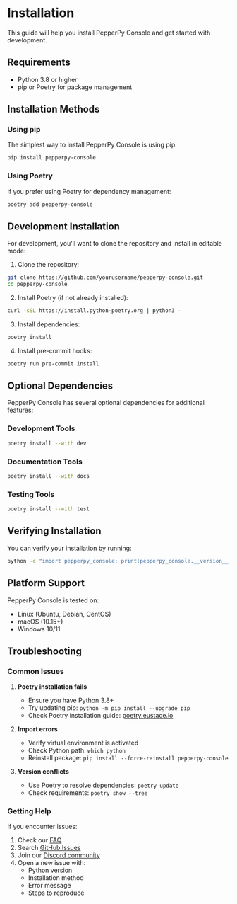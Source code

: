 # Installation

This guide will help you install PepperPy Console and get started with development.

## Requirements

- Python 3.8 or higher
- pip or Poetry for package management

## Installation Methods

### Using pip

The simplest way to install PepperPy Console is using pip:

```bash
pip install pepperpy-console
```

### Using Poetry

If you prefer using Poetry for dependency management:

```bash
poetry add pepperpy-console
```

## Development Installation

For development, you'll want to clone the repository and install in editable mode:

1. Clone the repository:
```bash
git clone https://github.com/yourusername/pepperpy-console.git
cd pepperpy-console
```

2. Install Poetry (if not already installed):
```bash
curl -sSL https://install.python-poetry.org | python3 -
```

3. Install dependencies:
```bash
poetry install
```

4. Install pre-commit hooks:
```bash
poetry run pre-commit install
```

## Optional Dependencies

PepperPy Console has several optional dependencies for additional features:

### Development Tools
```bash
poetry install --with dev
```

### Documentation Tools
```bash
poetry install --with docs
```

### Testing Tools
```bash
poetry install --with test
```

## Verifying Installation

You can verify your installation by running:

```bash
python -c "import pepperpy_console; print(pepperpy_console.__version__)"
```

## Platform Support

PepperPy Console is tested on:

- Linux (Ubuntu, Debian, CentOS)
- macOS (10.15+)
- Windows 10/11

## Troubleshooting

### Common Issues

1. **Poetry installation fails**
   - Ensure you have Python 3.8+
   - Try updating pip: `python -m pip install --upgrade pip`
   - Check Poetry installation guide: [poetry.eustace.io](https://python-poetry.org/docs/)

2. **Import errors**
   - Verify virtual environment is activated
   - Check Python path: `which python`
   - Reinstall package: `pip install --force-reinstall pepperpy-console`

3. **Version conflicts**
   - Use Poetry to resolve dependencies: `poetry update`
   - Check requirements: `poetry show --tree`

### Getting Help

If you encounter issues:

1. Check our [FAQ](https://pepperpy-console.readthedocs.io/en/latest/faq/)
2. Search [GitHub Issues](https://github.com/yourusername/pepperpy-console/issues)
3. Join our [Discord community](https://discord.gg/pepperpy)
4. Open a new issue with:
   - Python version
   - Installation method
   - Error message
   - Steps to reproduce 